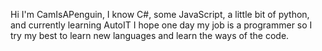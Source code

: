 Hi I'm CamIsAPenguin, I know C#, some JavaScript, a little bit of python, and currently learning AutoIT
I hope one day my job is a programmer so I try my best to learn new languages and learn the ways of the code.
